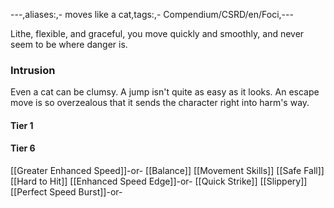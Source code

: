 ---,aliases:,- moves like a cat,tags:,- Compendium/CSRD/en/Foci,---

Lithe, flexible, and graceful, you move quickly and smoothly, and never seem to be where danger is.
 ### Intrusion
Even a cat can be clumsy. A jump isn't quite as easy as it looks. An escape move is so overzealous that it sends the character right into harm's way.

#### Tier 1
#### Tier 6
[[Greater Enhanced Speed]]-or-
[[Balance]]
[[Movement Skills]]
[[Safe Fall]]
[[Hard to Hit]]
[[Enhanced Speed Edge]]-or-
[[Quick Strike]]
[[Slippery]]
[[Perfect Speed Burst]]-or-

